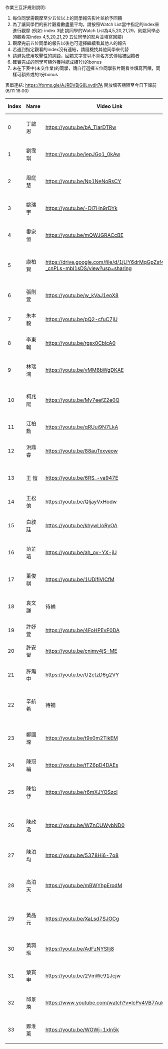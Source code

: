 作業三互評規則說明:
1. 每位同學需觀摩至少五位以上的同學報告影片並給予回饋
2. 為了讓同學們的影片觀看數盡量平均，請按照Watch List當中指定的index來進行觀摩
(例如: index 3號 姚同學的Watch List為4,5,20,21,29，則姚同學必須觀看完index 4,5,20,21,29 五位同學的影片並填寫回饋)
3. 觀摩完前五位同學的報告以後也可選擇繼續看其他人的報告
4. 若遇到指定觀看的index沒有連結，請隨機找其他同學來代替
5. 請避免使用攻擊性的詞語，回饋文字會以不具名方式傳給被回饋者
6. 確實完成的同學可額外獲得總成績1分的bonus
7. 未在下表中(未交作業)的同學，請自行選擇五位同學影片觀看並填寫回饋，同樣可額外或的1分bonus

表單連結: https://forms.gle/AJRDVBjG8Lxvdit7A 開放填答期限至今日下課前(6/11 18:00)

| Index	| Name	| Video Link |  Watch List	|
| --------- | --------- | --------- |  --------- |
|0  | 丁啟恩	| https://youtu.be/bA_TlarDTRw | 7, 25, 27, 28, 32	|
|1	| 劉霈琪	| https://youtu.be/iepJGo1_0kAw | 5, 16, 17, 21, 29	|
|2	| 周庭慧	| https://youtu.be/Np1NeNoRsCY	| 1, 8, 23, 26, 30	|
|3	| 姚瑞宇	| https://youtu.be/-Di7Hn9rDYk	| 4, 5, 20, 21, 29	|
|4	| 婁家愷	| https://youtu.be/mQWJGRACcBE	| 6, 7, 15, 18, 33	|
|5	| 康柏賢	| https://drive.google.com/file/d/1jLlY6drMqGpZsf4cg-_cnPLs-mbI1sDS/view?usp=sharing	| 14, 15, 18, 29, 30	|
|6	| 張則萱	| https://youtu.be/w_kVaJ1eoX8	| 0, 5, 17, 24, 25	|
|7	| 朱本毅	| https://youtu.be/pQ2-cfuC7jU	| 6, 8, 9, 28, 31	|
|8	| 李東翰	| https://youtu.be/rgsx0CblcA0	| 9, 21, 29, 30, 31	|
|9	| 林瑞鴻	| https://youtu.be/vMM8bWgDKAE	| 7, 11, 25, 26, 32	|
|10 |	柯兆陽	| https://youtu.be/My7eefZ2e0Q	| 15, 16, 26, 30, 33	|
|11 |	江柏勳	| https://youtu.be/qRUui9N7LkA	| 1, 2, 3, 7, 10	|
|12 |	洪鼎睿	| https://youtu.be/88auTxxyeow	| 9, 15, 20, 22, 32	|
|13 |	王  愷 | https://youtu.be/6RS_-va947E	| 4, 6, 11, 23, 25	|
|14 |	王松億	| https://youtu.be/QIjayVxHodw	| 0, 2, 3, 19, 31	|
|15 |	白敘廷 | https://youtu.be/khywLloRyOA	| 7, 18, 22, 26, 30	|
|16 |	范芷瑄	| https://youtu.be/ah_ov-YX-jU	| 0, 3, 14, 24, 31	|
|17 |	董俊祺	| https://youtu.be/1UDiflVICfM  	| 6, 18, 22, 23, 33	|
|18 |	袁文謙	| 待補	| 3, 5, 15, 20, 22	|
|19 |	許妤萱	| https://youtu.be/4FoHPEvF0DA	| 0, 4, 6, 9, 23	|
|20 |	許安聖	| https://youtu.be/cnimv4jS-ME	| 1, 4, 8, 9, 31	|
|21 |	許瀚中	| https://youtu.be/U2ctzD6g2VY	| 2, 3, 14, 23, 28	|
|22 |	辛航希	| 待補	| 10, 13, 18, 21, 24	|
|23 |	鄭國琛 | https://youtu.be/t9x0m2TikEM	| 10, 13, 14, 31, 33	|
|24 |	陳冠綸	| https://youtu.be/tTZ6pD4DAEs	| 2, 5, 8, 10, 21	|
|25 |	陳怡伃	| https://youtu.be/r6mXJYOSzcI 	| 10, 20, 22, 27, 28	|
|26 |	陳政逸	| https://youtu.be/WZnCUWybND0	| 13, 16, 19, 20, 24	|
|27 |	陳泊均 | https://youtu.be/5378Hi6-7o8	| 1, 11, 13, 16, 17 |
|28 |	高泊天	| https://youtu.be/mBWYhpErodM	| 12, 13, 17, 19, 27	|
|29 |	黃品元	| https://youtu.be/XaLsd7SJOCg	| 11, 12, 16, 19, 33	|
|30 |	黃珮瑜	| https://youtu.be/AdFzNYSIlj8	| 1, 12, 27, 28, 32	|
|31 |	蔡貫申	| https://youtu.be/2VmWc91Jcjw	| 0, 4, 12, 27, 29	|
|32 |	邱景煥	| https://www.youtube.com/watch?v=lcPv4VB7Auk	| 2, 11, 19, 24, 26	|
|33 |	鄭淮薰	| https://youtu.be/WOWj-1xln5k	| 8, 12, 14, 17, 25	|

